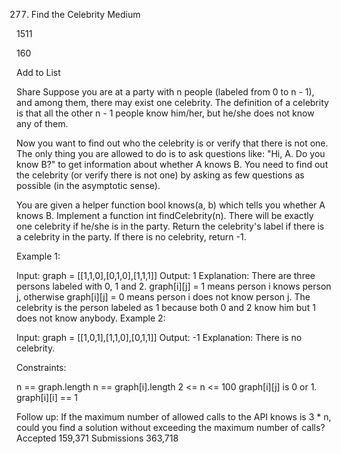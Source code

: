 277. Find the Celebrity
Medium

1511

160

Add to List

Share
Suppose you are at a party with n people (labeled from 0 to n - 1), and among them, there may exist one celebrity. The definition of a celebrity is that all the other n - 1 people know him/her, but he/she does not know any of them.

Now you want to find out who the celebrity is or verify that there is not one. The only thing you are allowed to do is to ask questions like: "Hi, A. Do you know B?" to get information about whether A knows B. You need to find out the celebrity (or verify there is not one) by asking as few questions as possible (in the asymptotic sense).

You are given a helper function bool knows(a, b) which tells you whether A knows B. Implement a function int findCelebrity(n). There will be exactly one celebrity if he/she is in the party. Return the celebrity's label if there is a celebrity in the party. If there is no celebrity, return -1.



Example 1:


Input: graph = [[1,1,0],[0,1,0],[1,1,1]]
Output: 1
Explanation: There are three persons labeled with 0, 1 and 2. graph[i][j] = 1 means person i knows person j, otherwise graph[i][j] = 0 means person i does not know person j. The celebrity is the person labeled as 1 because both 0 and 2 know him but 1 does not know anybody.
Example 2:


Input: graph = [[1,0,1],[1,1,0],[0,1,1]]
Output: -1
Explanation: There is no celebrity.


Constraints:

n == graph.length
n == graph[i].length
2 <= n <= 100
graph[i][j] is 0 or 1.
graph[i][i] == 1


Follow up: If the maximum number of allowed calls to the API knows is 3 * n, could you find a solution without exceeding the maximum number of calls?
Accepted
159,371
Submissions
363,718
